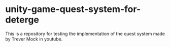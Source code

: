 # unity-game-quest-system-for-deterge
This is a repository for testing the implementation of the quest system made by Trever Mock in youtube.
